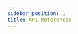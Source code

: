 ```yaml
---
sidebar_position: 1
title: API References
---
```


<head>
    <script src="https://cdn.jsdelivr.net/npm/redoc@latest/bundles/redoc.standalone.js"></script>
</head>

<redoc spec-url="http://localhost:3001/api/swagger.json"></redoc>

